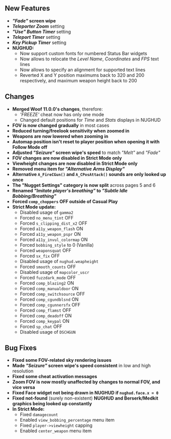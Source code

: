 ## New Features

- **_"Fade"_ screen wipe**
- _**Teleporter Zoom**_ setting
- _**"Use" Button Timer**_ setting
- _**Teleport Timer**_ setting
- _**Key Pickup Timer**_ setting
- **NUGHUD:**
  - Now support custom fonts for numbered Status Bar widgets
  - Now allows to relocate the _Level Name_, _Coordinates_ and _FPS_ text lines
  - Now allows to specify an alignment for supported text lines
  - Reverted X and Y position maximums back to 320 and 200 respectively, and maximum weapon height back to 200

## Changes

- **Merged Woof 11.0.0's changes**, therefore:
  - _'FREEZE'_ cheat now has only one mode
  - Changed default positions for _Time_ and _Stats_ displays in NUGHUD
- **FOV is now changed gradually** in most cases
- **Reduced turning/freelook sensitivity when zoomed in**
- **Weapons are now lowered when zooming in**
- **Automap position isn't reset to player position when opening it with Follow Mode off**
- **Adjusted _"Seizure"_ screen wipe's speed** to match _"Melt"_ and _"Fade"_
- **FOV changes are now disabled in Strict Mode only**
- **Viewheight changes are now disabled in Strict Mode only**
- **Removed menu item for _"Alternative Arms Display"_**
- **Alternative `A_FireCGun()` and `A_CPosAttack()` sounds are only looked up once**
- **The "Nugget Settings" category is now split** across pages 5 and 6
- **Renamed _"Imitate player's breathing"_ to _"Subtle Idle Bobbing/Breathing"_**
- **Forced `comp_choppers` OFF outside of Casual Play**
- **Strict Mode update:**
  - Disabled usage of `gamma2`
  - Forced `no_menu_tint` OFF
  - Forced `s_clipping_dist_x2` OFF
  - Forced `a11y_weapon_flash` ON
  - Forced `a11y_weapon_pspr` ON
  - Forced `a11y_invul_colormap` ON
  - Forced `bobbing_style` to 0 (Vanilla)
  - Forced `weaponsquat` OFF
  - Forced `sx_fix` OFF
  - Disabled usage of `nughud.weapheight`
  - Forced `smooth_counts` OFF
  - Disabled usage of `mapcolor_uscr`
  - Forced `fuzzdark_mode` OFF
  - Forced `comp_blazing2` ON
  - Forced `comp_manualdoor` ON
  - Forced `comp_switchsource` OFF
  - Forced `comp_cgundblsnd` ON
  - Forced `comp_cgunnersfx` OFF
  - Forced `comp_flamst` OFF
  - Forced `comp_deadoff` ON
  - Forced `comp_keypal` ON
  - Forced `sp_chat` OFF
  - Disabled usage of `DSCHGUN`

## Bug Fixes

- **Fixed some FOV-related sky rendering issues**
- **Made _"Seizure"_ screen wipe's speed consistent** in low and high resolution
- **Fixed some cheat activation messages**
- **Zoom FOV is now mostly unaffected by changes to normal FOV, and vice versa**
- **Fixed Face widget not being drawn in NUGHUD if `nughud.face.x = 0`**
- **Fixed not-found** (surely non-existent) **NUGHUD and Berserk/Medkit graphics being looked up constantly**
- **In Strict Mode:**
  - Fixed `damagecount`
  - Enabled `view_bobbing_percentage` menu item
  - Fixed `player->viewheight` capping
  - Enabled `center_weapon` menu item
